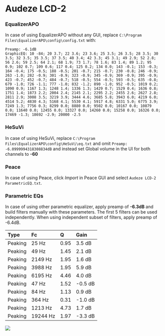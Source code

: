 # Audeze LCD-2

### EqualizerAPO
In case of using EqualizerAPO without any GUI, replace `C:\Program Files\EqualizerAPO\config\config.txt`
with:
```
Preamp: -6.1dB
GraphicEQ: 10 -84; 20 3.7; 22 3.6; 23 3.6; 25 3.5; 26 3.5; 28 3.5; 30 3.5; 32 3.5; 35 3.5; 37 3.5; 40 3.4; 42 3.3; 45 3.1; 49 2.9; 52 2.8; 56 2.6; 59 2.5; 64 2.1; 68 1.9; 73 1.7; 78 1.6; 83 1.4; 89 1.2; 95 0.9; 102 0.7; 109 0.6; 117 0.4; 125 0.2; 134 0.0; 143 -0.1; 153 -0.3; 164 -0.4; 175 -0.5; 188 -0.5; 201 -0.7; 215 -0.7; 230 -0.8; 246 -0.9; 263 -1.0; 282 -0.9; 301 -0.9; 323 -0.9; 345 -0.9; 369 -0.9; 395 -0.9; 423 -0.7; 452 -0.7; 484 -0.7; 518 -0.5; 554 -0.5; 593 -0.5; 635 -0.8; 679 -1.0; 726 -1.1; 777 -1.0; 832 -1.2; 890 -1.0; 952 -0.5; 1019 0.2; 1090 0.9; 1167 1.3; 1248 1.4; 1336 1.3; 1429 0.7; 1529 0.4; 1636 0.8; 1751 1.4; 1873 2.2; 2004 2.4; 2145 2.1; 2295 2.2; 2455 2.6; 2627 2.8; 2811 2.9; 3008 3.5; 3219 3.9; 3444 4.6; 3685 5.8; 3943 6.0; 4219 6.0; 4514 5.2; 4830 4.3; 5168 4.1; 5530 4.1; 5917 4.8; 6331 5.0; 6775 3.9; 7249 1.3; 7756 0.3; 8299 0.0; 8880 0.0; 9502 0.0; 10167 0.0; 10879 0.0; 11640 0.0; 12455 0.0; 13327 0.0; 14260 0.0; 15258 0.0; 16326 0.0; 17469 -1.3; 18692 -2.9; 20000 -2.5
```

### HeSuVi
In case of using HeSuVi, replace `C:\Program Files\EqualizerAPO\config\HeSuVi\eq.txt` and omit `Preamp:
-6.0999994318308834dB` and instead set Global volume in the UI for both channels to **-60**

### Peace
In case of using Peace, click *Import* in Peace GUI and select `Audeze LCD-2 ParametricEQ.txt`.

### Parametric EQs
In case of using other parametric equalizer, apply preamp of **-6.3dB** and build filters manually
with these parameters. The first 5 filters can be used independently.
When using independent subset of filters, apply preamp of -6.4dB.

| Type    | Fc       |    Q | Gain    |
|:--------|:---------|:-----|:--------|
| Peaking | 25 Hz    | 0.95 | 3.5 dB  |
| Peaking | 49 Hz    | 1.45 | 2.1 dB  |
| Peaking | 2149 Hz  | 1.95 | 1.6 dB  |
| Peaking | 3988 Hz  | 1.95 | 5.9 dB  |
| Peaking | 6195 Hz  | 4.46 | 4.0 dB  |
| Peaking | 47 Hz    | 1.52 | -0.5 dB |
| Peaking | 84 Hz    | 1.13 | 0.9 dB  |
| Peaking | 364 Hz   | 0.31 | -1.0 dB |
| Peaking | 1213 Hz  | 4.73 | 1.7 dB  |
| Peaking | 19244 Hz | 1.97 | -3.3 dB |

![](https://raw.githubusercontent.com/jaakkopasanen/AutoEq/master/results/innerfidelity/sbaf-serious/Audeze%20LCD-2/Audeze%20LCD-2.png)